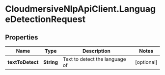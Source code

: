 # CloudmersiveNlpApiClient.LanguageDetectionRequest

## Properties
Name | Type | Description | Notes
------------ | ------------- | ------------- | -------------
**textToDetect** | **String** | Text to detect the language of | [optional] 



